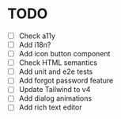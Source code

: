 # TODO

- [ ] Check a11y
- [ ] Add i18n?
- [ ] Add icon button component
- [ ] Check HTML semantics
- [ ] Add unit and e2e tests
- [ ] Add forgot password feature
- [ ] Update Tailwind to v4
- [ ] Add dialog animations
- [ ] Add rich text editor
